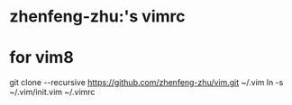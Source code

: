 # zhenfeng-zhu:'s vimrc


# for vim8
git clone --recursive https://github.com/zhenfeng-zhu/vim.git ~/.vim
ln -s ~/.vim/init.vim ~/.vimrc
```
